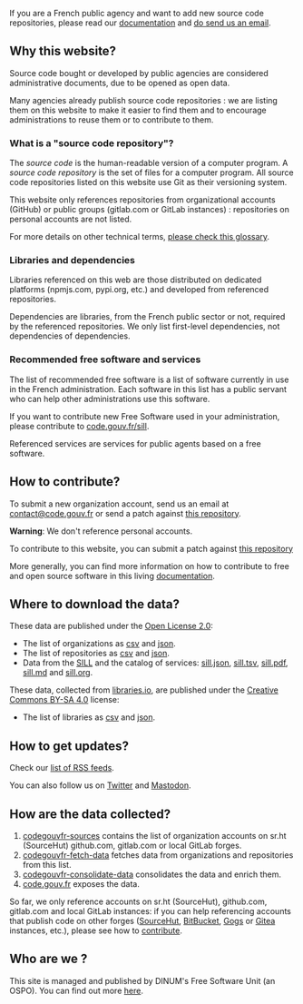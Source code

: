 <div class="fr-highlight"> <p>If you are a French public agency and want to add new source code repositories, please read our <a target="new" href="https://code.gouv.fr/documentation/">documentation</a> and <a href="mailto:contact@code.gouv.fr">do send us an email</a>. </p> </div>

## Why this website?

Source code bought or developed by public agencies are considered administrative documents, due to be opened as open data.

Many agencies already publish source code repositories : we are listing them on this website to make it easier to find them and to encourage administrations to reuse them or to contribute to them.

### What is a "source code repository"?

The *source code* is the human-readable version of a computer program.  A *source code repository* is the set of files for a computer program.  All source code repositories listed on this website use Git as their versioning system.

This website only references repositories from organizational accounts (GitHub) or public groups (gitlab.com or GitLab instances) : repositories on personal accounts are not listed.

For more details on other technical terms, [please check this glossary](https://code.gouv.fr/documentation/#glossaire).

### Libraries and dependencies

Libraries referenced on this web are those distributed on dedicated platforms (npmjs.com, pypi.org, etc.) and developed from referenced repositories.

Dependencies are libraries, from the French public sector or not, required by the referenced repositories.  We only list first-level dependencies, not dependencies of dependencies.

### Recommended free software and services

The list of recommended free software is a list of software currently in use in the French administration.  Each software in this list has a public servant who can help other administrations use this software.

If you want to contribute new Free Software used in your administration, please contribute to [code.gouv.fr/sill](https://code.gouv.fr/sill).

Referenced services are services for public agents based on a free software.

## How to contribute?

To submit a new organization account, send us an email at [contact@code.gouv.fr](mailto:contact@code.gouv.fr) or send a patch against [this repository](https://git.sr.ht/~codegouvfr/codegouvfr-sources/).

**Warning**: We don't reference personal accounts.

To contribute to this website, you can submit a patch against [this repository](https://git.sr.ht/~codegouvfr/codegouvfr-sources)

More generally, you can find more information on how to contribute to free and open source software in this living [documentation](https://code.gouv.fr/documentation/#/publier).

## Where to download the data?

These data are published under the [Open License 2.0](https://spdx.org/licenses/etalab-2.0.html):

- The list of organizations as [csv](/data/organizations/csv/all.csv) and [json](/data/organizations/json/all.json).
- The list of repositories as [csv](/data/repositories/csv/all.csv) and [json](/data/repositories/json/all.json).
- Data from the [SILL](https://code.gouv.fr/sill) and the catalog of services: [sill.json](https://code.gouv.fr/sill/api/sill.json), [sill.tsv](/data/sill.tsv), [sill.pdf](/data/sill.pdf), [sill.md](/data/sill.md) and [sill.org](/data/sill.org).

These data, collected from [libraries.io](https://libraries.io/terms), are published under the [Creative Commons BY-SA 4.0](https://creativecommons.org/licenses/by-sa/4.0/) license:

- The list of libraries as [csv](/data/libraries/csv/all.csv) and [json](/data/libraries/json/all.json).

## How to get updates?

Check our [list of RSS feeds](#/feeds).

You can also follow us on [Twitter](https://twitter.com/codegouvfr) and [Mastodon](https://social.numerique.gouv.fr/@codegouvfr).

## How are the data collected?

1. [codegouvfr-sources](https://git.sr.ht/~codegouvfr/codegouvfr-sources) contains the list of organization accounts on sr.ht (SourceHut) github.com, gitlab.com or local GitLab forges.
2. [codegouvfr-fetch-data](https://git.sr.ht/~codegouvfr/codegouvfr-fetch-data) fetches data from organizations and repositories from this list.
3. [codegouvfr-consolidate-data](https://git.sr.ht/~codegouvfr/codegouvfr-consolidate-data) consolidates the data and enrich them.
4. [code.gouv.fr](https://git.sr.ht/~codegouvfr/code.gouv.fr) exposes the data.

So far, we only reference accounts on sr.ht (SourceHut), github.com, gitlab.com and local GitLab instances: if you can help referencing accounts that publish code on other forges ([SourceHut](https://sourcehut.org/), [BitBucket](https://bitbucket.org), [Gogs](https://gogs.io) or [Gitea](https://gitea.io) instances, etc.), please see how to [contribute](https://git.sr.ht/~codegouvfr/codegouvfr-fetch-data).


## Who are we ?

This site is managed and published by DINUM's Free Software Unit (an OSPO). You can find out more [here](https://code.gouv.fr/en/mission/).
